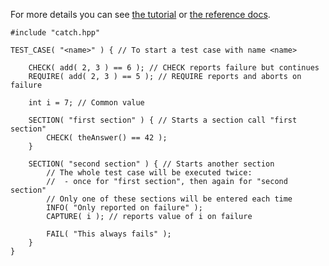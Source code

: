 For more details you can see [the tutorial](https://github.com/catchorg/Catch2/blob/master/docs/tutorial.md) 
or [the reference docs](https://github.com/catchorg/Catch2/tree/master/docs).

```
#include "catch.hpp"

TEST_CASE( "<name>" ) { // To start a test case with name <name>
    
    CHECK( add( 2, 3 ) == 6 ); // CHECK reports failure but continues
    REQUIRE( add( 2, 3 ) == 5 ); // REQUIRE reports and aborts on failure

    int i = 7; // Common value

    SECTION( "first section" ) { // Starts a section call "first section"
        CHECK( theAnswer() == 42 );
    }

    SECTION( "second section" ) { // Starts another section
        // The whole test case will be executed twice:
        //  - once for "first section", then again for "second section"
        // Only one of these sections will be entered each time
        INFO( "Only reported on failure" );
        CAPTURE( i ); // reports value of i on failure
    
        FAIL( "This always fails" );
    }
}
```